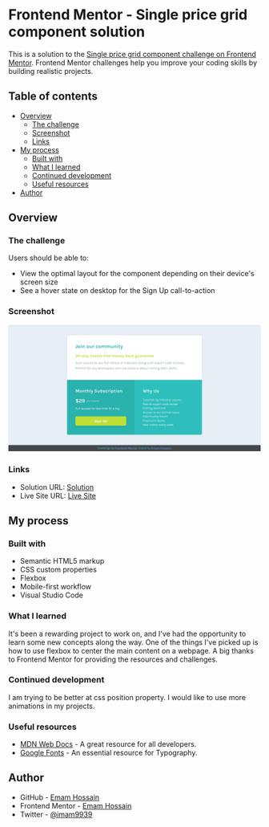 # Frontend Mentor - Single price grid component solution

This is a solution to the [Single price grid component challenge on Frontend Mentor](https://www.frontendmentor.io/challenges/single-price-grid-component-5ce41129d0ff452fec5abbbc). Frontend Mentor challenges help you improve your coding skills by building realistic projects.

## Table of contents

- [Overview](#overview)
  - [The challenge](#the-challenge)
  - [Screenshot](#screenshot)
  - [Links](#links)
- [My process](#my-process)
  - [Built with](#built-with)
  - [What I learned](#what-i-learned)
  - [Continued development](#continued-development)
  - [Useful resources](#useful-resources)
- [Author](#author)

## Overview

### The challenge

Users should be able to:

- View the optimal layout for the component depending on their device's screen size
- See a hover state on desktop for the Sign Up call-to-action

### Screenshot

![This is my final design](./screenshot.jpg)

### Links

- Solution URL: [Solution](https://your-solution-url.com)
- Live Site URL: [Live Site](https://emamhossainemo.github.io/single-price-grid-component-frontend-mentor-challenge/)

## My process

### Built with

- Semantic HTML5 markup
- CSS custom properties
- Flexbox
- Mobile-first workflow
- Visual Studio Code

### What I learned

It's been a rewarding project to work on, and I've had the opportunity to learn some new concepts along the way. One of the things I've picked up is how to use flexbox to center the main content on a webpage. A big thanks to Frontend Mentor for providing the resources and challenges.

### Continued development

I am trying to be better at css position property. I would like to use more animations in my projects.

### Useful resources

- [MDN Web Docs](https://developer.mozilla.org) - A great resource for all developers.
- [Google Fonts](https://fonts.google.com) - An essential resource for Typography.

## Author

- GitHub - [Emam Hossain](https://github.com/EmamHossainEmo)
- Frontend Mentor - [Emam Hossain](https://www.frontendmentor.io/profile/EmamHossainEmo)
- Twitter - [@imam9939](https://twitter.com/imam9939)
